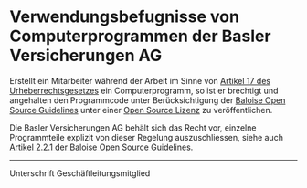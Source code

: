 # Verwendungsbefugnisse von Computerprogrammen der Basler Versicherungen AG

Erstellt ein Mitarbeiter während der Arbeit im Sinne von [Artikel 17 des Urheberrechtsgesetzes](https://www.admin.ch/opc/de/classified-compilation/19920251/index.html#a17) ein Computerprogramm, so ist er brechtigt und angehalten den Programmcode unter Berücksichtigung der [Baloise Open Source Guidelines](https://baloise.github.io/open-source/docs/arc42/) unter einer [Open Source Lizenz](https://baloise.github.io/open-source/docs/arc42/#section-licenses) zu veröffentlichen.

Die Basler Versicherungen AG behält sich das Recht vor, einzelne Programmteile explizit von dieser Regelung auszuschliessen, siehe auch [Artikel 2.2.1 der Baloise Open Source Guidelines](https://baloise.github.io/open-source/docs/arc42/#_common_contribution_rules).

_____________________________________
Unterschrift Geschäftleitungsmitglied
